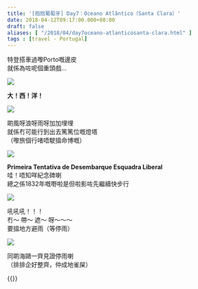 ```yaml
---
title: '[抱抱葡萄牙] Day7：Oceano Atlântico（Santa Clara）'
date: 2018-04-12T09:17:00.000+08:00
draft: false
aliases: [ "/2018/04/day7oceano-atlanticosanta-clara.html" ]
tags : [travel - Portugal]
---
```


特登搭車過嚟Porto嘅邊皮  
就係為咗呢個重頭戲...  

[![](https://c1.staticflickr.com/5/4302/36004411935_a7276b5f88_z.jpg)](https://c1.staticflickr.com/5/4302/36004411935_a7276b5f88_z.jpg)

**大！西！洋！**  

[![](https://c1.staticflickr.com/5/4309/35615495600_2ff6bb410b_z.jpg)](https://c1.staticflickr.com/5/4309/35615495600_2ff6bb410b_z.jpg)

啲風呀浪呀雨呀加加埋埋  
就係冇可能行到出去篤篤位嘅燈塔  
（嚟旅個行啫唔駛搵命博嘅）  

[![](https://c1.staticflickr.com/1/810/41297166562_a5568190ef_z.jpg)](https://c1.staticflickr.com/1/810/41297166562_a5568190ef_z.jpg)

**Primeira Tentativa de Desembarque Esquadra Liberal**  
哇！唔知咩紀念碑喇  
總之係1832年嘅嘢啦是但啦影咗先繼續快步行  

[![](https://c1.staticflickr.com/5/4304/35615596880_96d06bb82b_z.jpg)](https://c1.staticflickr.com/5/4304/35615596880_96d06bb82b_z.jpg)

吼吼吼！！！  
冇～ 帶～ 遮～ 呀～～～  
要搵地方避雨（等停雨）  

[![](https://c1.staticflickr.com/5/4306/35165051714_6e07c8472d_z.jpg)](https://c1.staticflickr.com/5/4306/35165051714_6e07c8472d_z.jpg)

同啲海鷗一齊見證停雨喇  
（排排企好整齊，仲成地雀屎）  
  

{{<portugal>}}  
